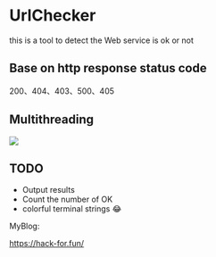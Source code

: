 # UrlChecker
this is a tool to detect the Web service is ok or not
## Base on http response status code

200、404、403、500、405

## Multithreading

![](https://cdn.jsdelivr.net/gh/ifonly-go2019/PicGo//images/20201012224014.png)


## TODO

- Output results
- Count the number of OK
- colorful terminal strings 😂

MyBlog:

https://hack-for.fun/
